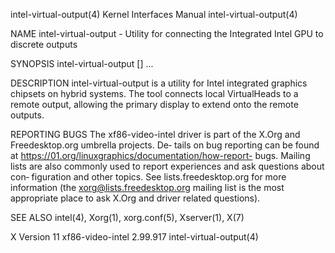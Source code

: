 intel-virtual-output(4)                Kernel Interfaces Manual                intel-virtual-output(4)

NAME
       intel-virtual-output - Utility for connecting the Integrated Intel GPU to discrete outputs

SYNOPSIS
       intel-virtual-output [<remote display>] <output name>...

DESCRIPTION
       intel-virtual-output  is  a  utility  for Intel integrated graphics chipsets on hybrid systems.
       The tool connects local VirtualHeads to a remote output, allowing the primary display to extend
       onto the remote outputs.

REPORTING BUGS
       The  xf86-video-intel  driver  is part of the X.Org and Freedesktop.org umbrella projects.  De‐
       tails on bug reporting can be found  at  https://01.org/linuxgraphics/documentation/how-report-
       bugs.   Mailing lists are also commonly used to report experiences and ask questions about con‐
       figuration  and  other  topics.   See   lists.freedesktop.org   for   more   information   (the
       xorg@lists.freedesktop.org  mailing  list is the most appropriate place to ask X.Org and driver
       related questions).

SEE ALSO
       intel(4), Xorg(1), xorg.conf(5), Xserver(1), X(7)

X Version 11                           xf86-video-intel 2.99.917               intel-virtual-output(4)
